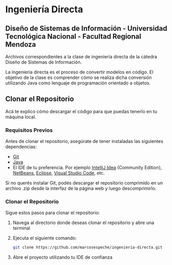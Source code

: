 # Ingeniería Directa
## Diseño de Sistemas de Información - Universidad Tecnológica Nacional - Facultad Regional Mendoza

Archivos correspondientes a la clase de ingeniería directa de la cátedra Diseño de Sistemas de Información.

La ingeniería directa es el proceso de convertir modelos en código. El objetivo de la clase es comprender cómo se realiza dicha conversión utilizando Java como lenguaje de programación orientado a objetos.

## Clonar el Repositorio

Acá te explico cómo descargar el código para que puedas tenerlo en tu máquina local.

### Requisitos Previos

Antes de clonar el repositorio, asegúrate de tener instaladas las siguientes dependencias:

- [Git](https://git-scm.com/downloads)
- [Java](https://www.oracle.com/ar/java/technologies/downloads/#java24)
- El IDE de tu preferencia. Por ejemplo [IntelliJ Idea](https://www.jetbrains.com/idea/download/?section=windows) (Community Edition), [NetBeans](https://netbeans.apache.org/front/main/download/), [Eclipse](https://www.eclipse.org/downloads/packages/), [Visual Studio Code](https://code.visualstudio.com/download), etc.

Si no querés instalar Git, podés descargar el repositorio comprimido en un archivo .zip desde la interfaz de la página web y luego descomprimirlo.

### Clonar el Repositorio

Sigue estos pasos para clonar el repositorio:

1. Navega al directorio donde deseas clonar el repositorio y abre una terminal
   
2. Ejecuta el siguiente comando:

   ```bash
   git clone https://github.com/marcosespeche/ingenieria-directa.git

3. Abre el proyecto utilizando tu IDE de confianza
   
